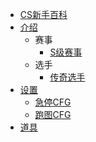 
* [CS新手百科](README.md)
* [介绍](介绍/README.md)
  * 赛事
    * [S级赛事](介绍/Stier.md)
  * 选手
    * [传奇选手](介绍/Legends.md)
* [设置](设置/README.md)
  * [急停CFG](设置/QUICKSTOP.md)
  * [跑图CFG](设置/INTRO.md)
* [道具](道具/README.md)
